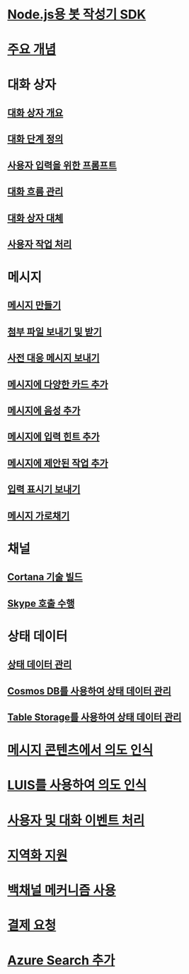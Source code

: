 # [Node.js용 봇 작성기 SDK](bot-builder-nodejs-overview.md)
# [주요 개념](bot-builder-nodejs-concepts.md)
# 대화 상자
## [대화 상자 개요](bot-builder-nodejs-dialog-overview.md)
## [대화 단계 정의](bot-builder-nodejs-dialog-waterfall.md)
## [사용자 입력을 위한 프롬프트](bot-builder-nodejs-dialog-prompt.md)
## [대화 흐름 관리](bot-builder-nodejs-dialog-manage-conversation-flow.md)
## [대화 상자 대체](bot-builder-nodejs-dialog-replace.md)
## [사용자 작업 처리](bot-builder-nodejs-dialog-actions.md)
# 메시지
## [메시지 만들기](bot-builder-nodejs-message-create.md) 
## [첨부 파일 보내기 및 받기](bot-builder-nodejs-send-receive-attachments.md) 
## [사전 대응 메시지 보내기](bot-builder-nodejs-proactive-messages.md)
## [메시지에 다양한 카드 추가](bot-builder-nodejs-send-rich-cards.md)
## [메시지에 음성 추가](bot-builder-nodejs-text-to-speech.md)
## [메시지에 입력 힌트 추가](bot-builder-nodejs-send-input-hints.md)
## [메시지에 제안된 작업 추가](bot-builder-nodejs-send-suggested-actions.md)
## [입력 표시기 보내기](bot-builder-nodejs-send-typing-indicator.md)
## [메시지 가로채기](bot-builder-nodejs-intercept-messages.md)
# 채널
## [Cortana 기술 빌드](bot-builder-nodejs-cortana-skill.md)
## [Skype 호출 수행](bot-builder-nodejs-conduct-audio-calls.md)
# 상태 데이터
## [상태 데이터 관리](bot-builder-nodejs-state.md)
## [Cosmos DB를 사용하여 상태 데이터 관리](bot-builder-nodejs-state-azure-cosmosdb.md)
## [Table Storage를 사용하여 상태 데이터 관리](bot-builder-nodejs-state-azure-table-storage.md)
# [메시지 콘텐츠에서 의도 인식](bot-builder-nodejs-recognize-intent-messages.md)
# [LUIS를 사용하여 의도 인식](bot-builder-nodejs-recognize-intent-luis.md)
# [사용자 및 대화 이벤트 처리](bot-builder-nodejs-handle-conversation-events.md)
# [지역화 지원](bot-builder-nodejs-localization.md)
# [백채널 메커니즘 사용](bot-builder-nodejs-backchannel.md)
# [결제 요청](bot-builder-nodejs-request-payment.md)
# [Azure Search 추가](bot-builder-nodejs-search-azure.md)

